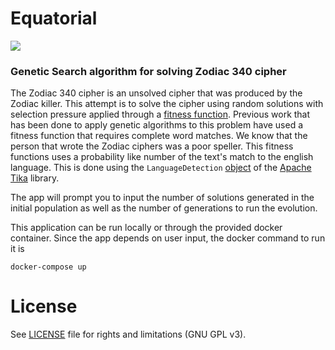 # Equatorial

![](https://github.com/scottypate/equatorial/workflows/Equatorial%20CI/badge.svg)

### Genetic Search algorithm for solving Zodiac 340 cipher

The Zodiac 340 cipher is an unsolved cipher that was produced by the Zodiac killer. This attempt is to solve the cipher using random solutions with selection pressure applied through a [fitness function](https://en.wikipedia.org/wiki/Genetic_algorithm). Previous work that has been done to apply genetic algorithms to this problem have used a fitness function that requires complete word matches. We know that the person that wrote the Zodiac ciphers was a poor speller. This fitness functions uses a probability like number of the text's match to the english language. This is done using the `LanguageDetection` [object](https://tika.apache.org/1.20/api/org/apache/tika/language/detect/LanguageDetector.html) of the [Apache Tika](https://tika.apache.org/) library. 

The app will prompt you to input the number of solutions generated in the initial population as well as the number of generations to run the evolution.

This application can be run locally or through the provided docker container. Since the app depends on user input, the docker command to run it is

`docker-compose up`

# License

See [LICENSE](LICENSE.md) file for rights and limitations (GNU GPL v3).